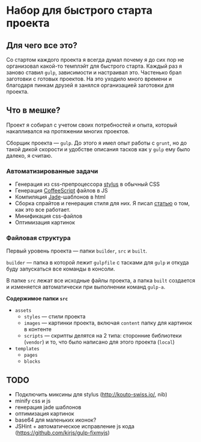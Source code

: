 Набор для быстрого старта проекта
====================

## Для чего все это?
Со стартом каждого проекта я всегда думал почему я до сих пор не организовал какой-то темплэйт для быстрого старта.
Каждый раз я заново ставил `gulp`, зависимости и настраивал это. Частенько брал заготовки с готовых проектов.
На это уходило много времени и благодаря пинкам друзей я занялся организацией заготовки для проекта.

## Что в мешке?

Проект я собирал с учетом своих потребностей и опыта, который накапливался на протяжении многих проектов.

Cборщик проекта — `gulp`. До этого я имел опыт работы с `grunt`, но до такой дикой скорости и удобстве описания тасков как у `gulp` ему было далеко, я считаю.

### Автоматизированные задачи
- Генерация из css-препроцессора [stylus](http://learnboost.github.io/stylus/) в обычный CSS
- Генерация [CoffeeScript](http://coffeescript.org/) файлов в JS
- Компиляция [Jade](http://jade-lang.com/)-шаблонов в html
- Сборка спрайтов и генерация стиля для них. Я писал [статью](http://habrahabr.ru/post/227945/) о том, как это все работает.
- Минификация css-файлов
- Оптимизация картинок


### Файловая структура
Первый уровень проекта — папки `builder`, `src` и `built`.

`builder` — папка в которой лежит `gulpfile` с тасками для `gulp` и откуда буду запускаться все команды в консоли.

В папке `src` лежат все исходные файлы проекта, а папка `built` создается и изменяется автоматически при выполнении команд `gulp-а`.

**Содержимое папки `src`**
- `assets`
    + `styles` — стили проекта
    + `images` — картинки проекта, включая `content` папку для картинок в контенте
    + `scripts` — скрипты делятся на 2 типа: сторонние библиотеки (`vendor`) и то, что было написано для этого проекта (`local`)
- `templates`
    + `pages`
    + `blocks`

## TODO
* Подключить миксины для stylus (http://kouto-swiss.io/, nib)
* minify css и js
* генерация jade шаблонов
* оптимизация картинок
* base64 для маленьких иконок?
* JSHint + автоматическое исправление js кода (https://github.com/kirjs/gulp-fixmyjs)
